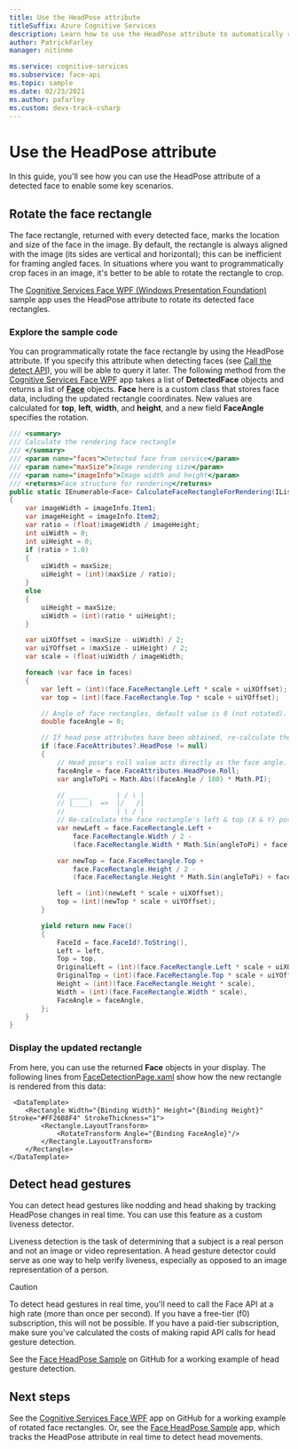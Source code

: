 ```yaml
---
title: Use the HeadPose attribute
titleSuffix: Azure Cognitive Services
description: Learn how to use the HeadPose attribute to automatically rotate the face rectangle or detect head gestures in a video feed.
author: PatrickFarley
manager: nitinme

ms.service: cognitive-services
ms.subservice: face-api
ms.topic: sample
ms.date: 02/23/2021
ms.author: pafarley
ms.custom: devx-track-csharp
---
```


# Use the HeadPose attribute

In this guide, you'll see how you can use the HeadPose attribute of a detected face to enable some key scenarios.

## Rotate the face rectangle

The face rectangle, returned with every detected face, marks the location and size of the face in the image. By default, the rectangle is always aligned with the image (its sides are vertical and horizontal); this can be inefficient for framing angled faces. In situations where you want to programmatically crop faces in an image, it's better to be able to rotate the rectangle to crop.

The [Cognitive Services Face WPF (Windows Presentation Foundation)](https://github.com/Azure-Samples/cognitive-services-dotnet-sdk-samples/tree/master/app-samples/Cognitive-Services-Face-WPF) sample app uses the HeadPose attribute to rotate its detected face rectangles.

### Explore the sample code

You can programmatically rotate the face rectangle by using the HeadPose attribute. If you specify this attribute when detecting faces (see [Call the detect API](HowtoDetectFacesinImage.md)), you will be able to query it later. The following method from the [Cognitive Services Face WPF](https://github.com/Azure-Samples/cognitive-services-dotnet-sdk-samples/tree/master/app-samples/Cognitive-Services-Face-WPF) app takes a list of **DetectedFace** objects and returns a list of **[Face](https://github.com/Azure-Samples/cognitive-services-dotnet-sdk-samples/blob/master/app-samples/Cognitive-Services-Face-WPF/Sample-WPF/Controls/Face.cs)** objects. **Face** here is a custom class that stores face data, including the updated rectangle coordinates. New values are calculated for **top**, **left**, **width**, and **height**, and a new field **FaceAngle** specifies the rotation.

```csharp
/// <summary>
/// Calculate the rendering face rectangle
/// </summary>
/// <param name="faces">Detected face from service</param>
/// <param name="maxSize">Image rendering size</param>
/// <param name="imageInfo">Image width and height</param>
/// <returns>Face structure for rendering</returns>
public static IEnumerable<Face> CalculateFaceRectangleForRendering(IList<DetectedFace> faces, int maxSize, Tuple<int, int> imageInfo)
{
    var imageWidth = imageInfo.Item1;
    var imageHeight = imageInfo.Item2;
    var ratio = (float)imageWidth / imageHeight;
    int uiWidth = 0;
    int uiHeight = 0;
    if (ratio > 1.0)
    {
        uiWidth = maxSize;
        uiHeight = (int)(maxSize / ratio);
    }
    else
    {
        uiHeight = maxSize;
        uiWidth = (int)(ratio * uiHeight);
    }

    var uiXOffset = (maxSize - uiWidth) / 2;
    var uiYOffset = (maxSize - uiHeight) / 2;
    var scale = (float)uiWidth / imageWidth;

    foreach (var face in faces)
    {
        var left = (int)(face.FaceRectangle.Left * scale + uiXOffset);
        var top = (int)(face.FaceRectangle.Top * scale + uiYOffset);

        // Angle of face rectangles, default value is 0 (not rotated).
        double faceAngle = 0;

        // If head pose attributes have been obtained, re-calculate the left & top (X & Y) positions.
        if (face.FaceAttributes?.HeadPose != null)
        {
            // Head pose's roll value acts directly as the face angle.
            faceAngle = face.FaceAttributes.HeadPose.Roll;
            var angleToPi = Math.Abs((faceAngle / 180) * Math.PI);

            // _____       | / \ |
            // |____|  =>  |/   /|
            //             | \ / |
            // Re-calculate the face rectangle's left & top (X & Y) positions.
            var newLeft = face.FaceRectangle.Left +
                face.FaceRectangle.Width / 2 -
                (face.FaceRectangle.Width * Math.Sin(angleToPi) + face.FaceRectangle.Height * Math.Cos(angleToPi)) / 2;

            var newTop = face.FaceRectangle.Top +
                face.FaceRectangle.Height / 2 -
                (face.FaceRectangle.Height * Math.Sin(angleToPi) + face.FaceRectangle.Width * Math.Cos(angleToPi)) / 2;

            left = (int)(newLeft * scale + uiXOffset);
            top = (int)(newTop * scale + uiYOffset);
        }

        yield return new Face()
        {
            FaceId = face.FaceId?.ToString(),
            Left = left,
            Top = top,
            OriginalLeft = (int)(face.FaceRectangle.Left * scale + uiXOffset),
            OriginalTop = (int)(face.FaceRectangle.Top * scale + uiYOffset),
            Height = (int)(face.FaceRectangle.Height * scale),
            Width = (int)(face.FaceRectangle.Width * scale),
            FaceAngle = faceAngle,
        };
    }
}
```

### Display the updated rectangle

From here, you can use the returned **Face** objects in your display. The following lines from [FaceDetectionPage.xaml](https://github.com/Azure-Samples/cognitive-services-dotnet-sdk-samples/blob/master/app-samples/Cognitive-Services-Face-WPF/Sample-WPF/Controls/FaceDetectionPage.xaml) show how the new rectangle is rendered from this data:

```xaml
 <DataTemplate>
    <Rectangle Width="{Binding Width}" Height="{Binding Height}" Stroke="#FF26B8F4" StrokeThickness="1">
        <Rectangle.LayoutTransform>
            <RotateTransform Angle="{Binding FaceAngle}"/>
        </Rectangle.LayoutTransform>
    </Rectangle>
</DataTemplate>
```

## Detect head gestures

You can detect head gestures like nodding and head shaking by tracking HeadPose changes in real time. You can use this feature as a custom liveness detector.

Liveness detection is the task of determining that a subject is a real person and not an image or video representation. A head gesture detector could serve as one way to help verify liveness, especially as opposed to an image representation of a person.

> [!CAUTION]
> To detect head gestures in real time, you'll need to call the Face API at a high rate (more than once per second). If you have a free-tier (f0) subscription, this will not be possible. If you have a paid-tier subscription, make sure you've calculated the costs of making rapid API calls for head gesture detection.

See the [Face HeadPose Sample](https://github.com/Azure-Samples/cognitive-services-dotnet-sdk-samples/tree/master/app-samples/FaceAPIHeadPoseSample) on GitHub for a working example of head gesture detection.

## Next steps

See the [Cognitive Services Face WPF](https://github.com/Azure-Samples/cognitive-services-dotnet-sdk-samples/tree/master/app-samples/Cognitive-Services-Face-WPF) app on GitHub for a working example of rotated face rectangles. Or, see the [Face HeadPose Sample](https://github.com/Azure-Samples/cognitive-services-dotnet-sdk-samples/tree/master/app-samples) app, which tracks the HeadPose attribute in real time to detect head movements.